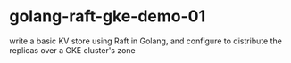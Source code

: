 # golang-raft-gke-demo-01
write a basic KV store using Raft in Golang, and configure to distribute the replicas over a GKE cluster's zone

